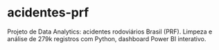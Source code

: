 # acidentes-prf
Projeto de Data Analytics: acidentes rodoviários Brasil (PRF). Limpeza e análise de 279k registros com Python, dashboard Power BI interativo. 
